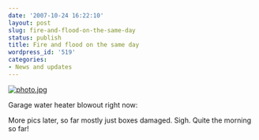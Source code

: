 ```yaml
---
date: '2007-10-24 16:22:10'
layout: post
slug: fire-and-flood-on-the-same-day
status: publish
title: Fire and flood on the same day
wordpress_id: '519'
categories:
- News and updates
---
```


[![photo.jpg](http://www.phfactor.net/wp/wp-photos/thumb.20071024-162210-1.jpg)](http://www.phfactor.net/wp/wp-photos/20071024-162210-1.jpg)


Garage water heater blowout right now:

 More pics later, so far mostly just boxes damaged.
Sigh. Quite the morning so far!



